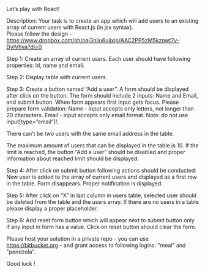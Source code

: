Let’s play with React!

Description:
Your task is to create an app which will add users to an existing array of current users with React.js (in jsx syntax).  
Please follow the design - https://www.dropbox.com/sh/oaj3niiu6ujjxip/AAC2PP5zM5kzowt7v-DyIVhva?dl=0

Step 1:
Create an array of current users. Each user should have following properties: id, name and email.  

Step 2:
Display table with current users.

Step 3:
Create a button named “Add a user”. A form should be displayed after click on the button. 
The form should include 2 inputs: Name and Email,  and submit button. When form appears first input gets focus.
Please prepare form validation:
Name - input accepts only letters, not longer than 20 characters.
Email - input accepts only email format. Note: do not use input[type=”email”]!.

There can’t be two users with the same email address in the table.

The maximum amount of users that can be displayed in the table is 10. 
If the limit is reached, the button “Add a user” should be disabled and proper information about reached limit should be displayed.

Step 4:
After click on submit button following actions should be conducted:
New user is added to the array of current users and displayed as a first row in the table.
Form disappears.
Proper notification is displayed.

Step 5:
After click on “X” in last column in users table, selected user should be deleted from the table and the users array. 
If there are no users in a table please display a proper placeholder.

Step 6:
Add reset form button which will appear next to submit button only if any input in form has a value. 
Click on reset button should clear the form. 

Please host your solution in a private repo - you can use https://bitbucket.org - and grant access to following logins: "meal" and "pendzela".

Good luck !